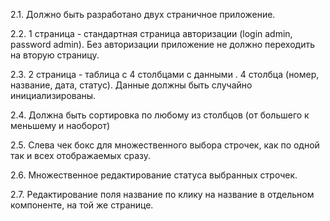 2.1. Должно быть разработано двух страничное приложение.

2.2. 1 страница - стандартная страница авторизации (login admin, password admin). Без авторизации приложение не должно переходить на вторую страницу.

2.3. 2 страница - таблица с 4 столбцами с данными . 4 столбца (номер, название, дата, статус). Данные должны быть случайно инициализированы. 

2.4. Должна быть сортировка по любому из столбцов (от большего к меньшему и наоборот)

2.5. Слева чек бокс для множественного выбора строчек, как по одной так и всех отображаемых сразу.

2.6. Множественное редактирование статуса выбранных строчек.

2.7. Редактирование поля название по клику на название в отдельном компоненте, на той же странице.

